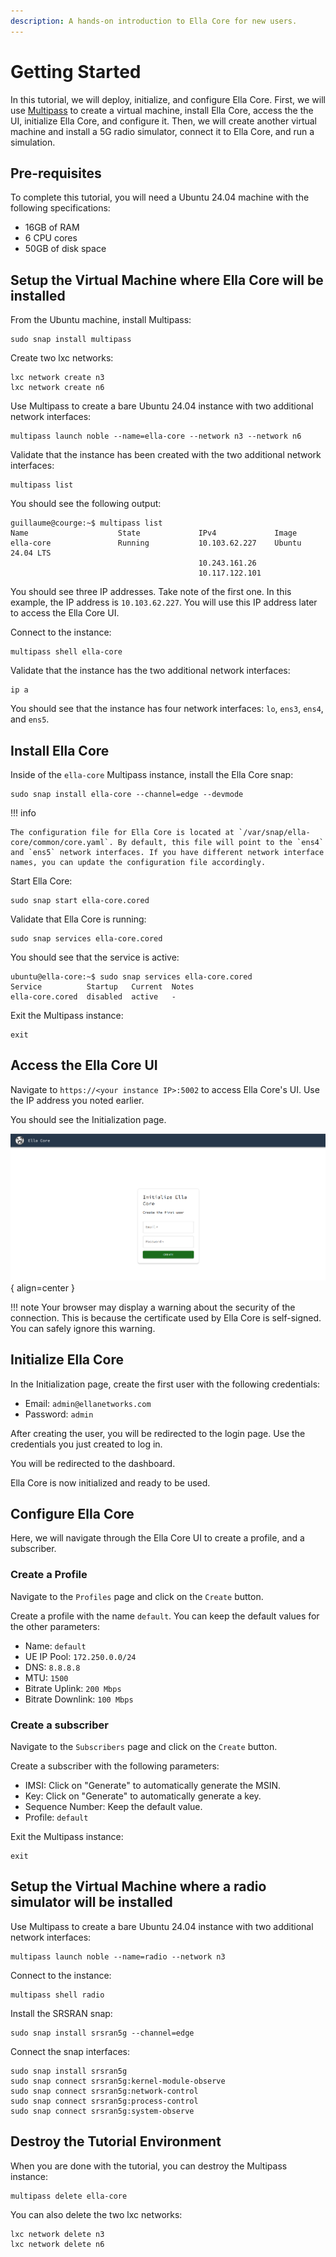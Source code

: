 ```yaml
---
description: A hands-on introduction to Ella Core for new users.
---
```


# Getting Started

In this tutorial, we will deploy, initialize, and configure Ella Core. First, we will use [Multipass](https://canonical.com/multipass/docs) to create a virtual machine, install Ella Core, access the the UI, initialize Ella Core, and configure it. Then, we will create another virtual machine and install a 5G radio simulator, connect it to Ella Core, and run a simulation.

## Pre-requisites

To complete this tutorial, you will need a Ubuntu 24.04 machine with the following specifications:

- 16GB of RAM
- 6 CPU cores
- 50GB of disk space

## Setup the Virtual Machine where Ella Core will be installed

From the Ubuntu machine, install Multipass:

```shell
sudo snap install multipass
```

Create two lxc networks:

```shell
lxc network create n3
lxc network create n6
```

Use Multipass to create a bare Ubuntu 24.04 instance with two additional network interfaces:
```shell
multipass launch noble --name=ella-core --network n3 --network n6
```

Validate that the instance has been created with the two additional network interfaces:

```shell
multipass list
```

You should see the following output:
```shell
guillaume@courge:~$ multipass list
Name                    State             IPv4             Image
ella-core               Running           10.103.62.227    Ubuntu 24.04 LTS
                                          10.243.161.26
                                          10.117.122.101
```

You should see three IP addresses. Take note of the first one. In this example, the IP address is `10.103.62.227`. You will use this IP address later to access the Ella Core UI.

Connect to the instance:
```shell
multipass shell ella-core
```

Validate that the instance has the two additional network interfaces:
```shell
ip a
```

You should see that the instance has four network interfaces: `lo`, `ens3`, `ens4`, and `ens5`.

## Install Ella Core

Inside of the `ella-core` Multipass instance, install the Ella Core snap:
```shell
sudo snap install ella-core --channel=edge --devmode
```

!!! info

    The configuration file for Ella Core is located at `/var/snap/ella-core/common/core.yaml`. By default, this file will point to the `ens4` and `ens5` network interfaces. If you have different network interface names, you can update the configuration file accordingly.

Start Ella Core:
```shell
sudo snap start ella-core.cored
```

Validate that Ella Core is running:

```shell
sudo snap services ella-core.cored
```

You should see that the service is active:

```shell
ubuntu@ella-core:~$ sudo snap services ella-core.cored 
Service          Startup   Current  Notes
ella-core.cored  disabled  active   -
```

Exit the Multipass instance:
```shell
exit
```

## Access the Ella Core UI

Navigate to `https://<your instance IP>:5002` to access Ella Core's UI. Use the IP address you noted earlier.

You should see the Initialization page.

![Initialize Ella Core](../images/initialize.png){ align=center }

!!! note
    Your browser may display a warning about the security of the connection. This is because the certificate used by Ella Core is self-signed. You can safely ignore this warning.

## Initialize Ella Core

In the Initialization page, create the first user with the following credentials:

- Email: `admin@ellanetworks.com`
- Password: `admin`

After creating the user, you will be redirected to the login page. Use the credentials you just created to log in.

You will be redirected to the dashboard.

Ella Core is now initialized and ready to be used.

## Configure Ella Core

Here, we will navigate through the Ella Core UI to create a profile, and a subscriber.

### Create a Profile

Navigate to the `Profiles` page and click on the `Create` button.

Create a profile with the name `default`. You can keep the default values for the other parameters:

- Name: `default`
- UE IP Pool: `172.250.0.0/24`
- DNS: `8.8.8.8`
- MTU: `1500`
- Bitrate Uplink: `200 Mbps`
- Bitrate Downlink: `100 Mbps`

### Create a subscriber

Navigate to the `Subscribers` page and click on the `Create` button.

Create a subscriber with the following parameters:

- IMSI: Click on "Generate" to automatically generate the MSIN.
- Key: Click on "Generate" to automatically generate a key.
- Sequence Number: Keep the default value.
- Profile: `default`

Exit the Multipass instance:

```shell
exit
```

## Setup the Virtual Machine where a radio simulator will be installed

Use Multipass to create a bare Ubuntu 24.04 instance with two additional network interfaces:
```shell
multipass launch noble --name=radio --network n3
```

Connect to the instance:
```shell
multipass shell radio
```

Install the SRSRAN snap:
```shell
sudo snap install srsran5g --channel=edge
```

Connect the snap interfaces:

```shell
sudo snap install srsran5g
sudo snap connect srsran5g:kernel-module-observe
sudo snap connect srsran5g:network-control
sudo snap connect srsran5g:process-control
sudo snap connect srsran5g:system-observe
```

## Destroy the Tutorial Environment

When you are done with the tutorial, you can destroy the Multipass instance:

```shell
multipass delete ella-core
```

You can also delete the two lxc networks:

```shell
lxc network delete n3
lxc network delete n6
```
